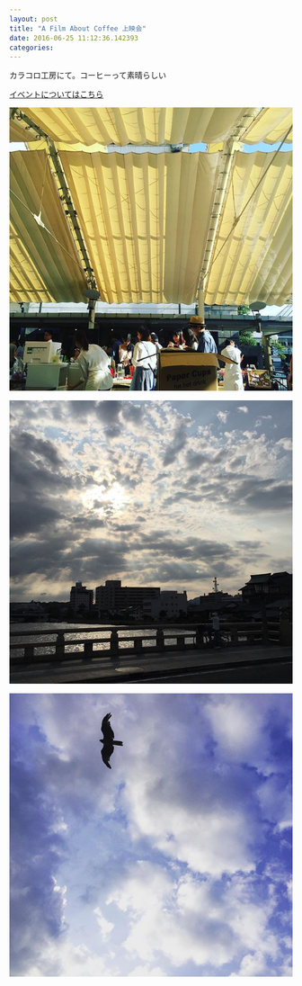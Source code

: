 ```yaml
---
layout: post
title: "A Film About Coffee 上映会"
date: 2016-06-25 11:12:36.142393
categories: 
---
```


カラコロ工房にて。コーヒーって素晴らしい

[イベントについてはこちら](https://www.facebook.com/events/1709333162655541/)

![](/assets/images/201606/13394900_254372448270586_334508690_n.jpg)

![](/assets/images/201606/13392649_992791157443492_1164326095_n.jpg)

![](/assets/images/201606/13392710_995755847147045_1343696566_n.jpg)


